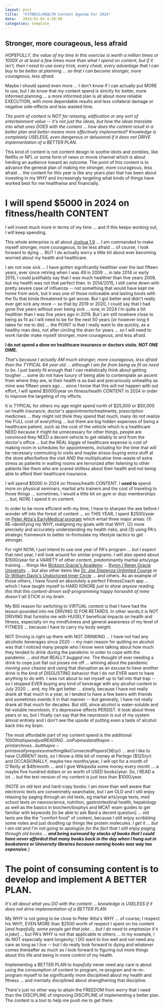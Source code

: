 ```yaml
---
layout: post
title:  "FITNESS/HEALTH Content Agenda For 2024"
date:   2024-01-01 4:30:00
categories: template
---
```



## Stronger, more courageous, less afraid

*HOPEFULLY, the value of my time in this exercise is worth a million times or 1000X or at least a few times more than what I spend on content, but if it isn't, then I need to use every trick, every cheat, every advantage that I can buy to be better at planning ...  so that I can become stronger, more courageous, less afraid.*

Maybe I should spend even more ... I don't know if I can actually put MORE to use, but I do know that my content spend is strictly for better, more informed planning ... a more informed plan is all about more reliable EXECUTION, with more dependable results and less collateral damage or negative side-effects and less wasted time. 

*The point of content is NOT for relaxing, edification or any sort of entertainment value -- it's not just the ideas, but how the ideas translate into what ones DOES with the content ... how does the content result in a better plan and better means more effectively implemented? Knowledge is completely USELESS, even dangerous or delusional if it does not DRIVE implementation of a BETTER PLAN.*

This kind of content is not content design to soothe idiots and zombies, like Netflix or NFL or some form of news or movie channel which is about herding an audience toward an outcome. The point of this content is to advance the general plan of making me stronger, more courageous, less afraid ... the content for this year is like any years plan that has been about investing in my WHY and increasingly targeting what kinds of things have worked best for me healthwise and financially. 

# I will spend $5000 in 2024 on fitness/health CONTENT

I will invest much more in terms of my time ... and if this keeps working out, I will keep spending.

This whole enterprise is all about [Joshua 1.9](https://www.biblestudytools.com/joshua/1-9-compare.html) ... I am commanded to make myself stronger, more courageous, to be less afraid ... of course, I look forward to dying ... BUT I do actually worry a little bit about ever becoming worried about my health and healthcare.

I am not now sick ... I have gotten significantly healthier over the last fifteen years, ever since retiring when I was 49 in 2009 ... in late 2014 or early 2015, I could justifiably say that I was much healthier than five years 2009, but my health was not that perfect then.  In 2014/2015, I still came down with pretty severe case of influenza -- not something that would have kept me home from work, but it was one of those noticeable and lasting bouts with the flu that kinda threatened to get worse.  But I got better and didn't really ever get sick any more -- so that by 2019 or 2020, I could say that I had gone five years without ever being sick ... now, in 2024 I'm quite a bit healthier than I was five years ago in 2019.  But I am still nowhere close to being as fit as I will need to be for the next 50 years [or however long it takes for me to die] ... the POINT is that I really want to die quickly, as a healthy man dies, not after circling the drain for years ... so I will need to work harder make myself stronger, more courageous, and less afraid.

**I do not spend a dime on healthcare insurance or doctors visits.  NOT ONE DIME.** 

*That's because I actually AM much stronger, more courageous, less afraid than the TYPICAL 64 year old ... although I am far from being as fit as need to be.*  I just barely fit enough that I can realistically think about getting tougher ... some do not have luxury of being able to contemplate an ascent from where they are, ie their health is as bad and precariously unhealthy as mine was fifteen years ago ... since I know that this will not happen with out effort, I will spend $5000/year on fitness/health CONTENT in 2024 in order to improve the targeting of my efforts.

It is TYPICAL for others my age might spend north of $25,000 or $50,000 on health insurance, doctor's appointments/treatments, prescription medicines ... they might not think they spend that much; many do not realize the FULL cost of everything ... but there are big hidden expenses of being a healthcare patient, such as the cost of the vehicle which is a healthcare NEED because it might be unnecessary for other things, people are convinced they NEED a decent vehicle to get reliably to and from the doctor's office ... but the REAL biggie of healthcare expense is cost of making room in schedules for appointments, including for the time that will be necessary commuting to visits and maybe stress-buying extra stuff at the store after/before the visit AND the multiplicative time-waste of extra stress as patients in waiting rooms are terrorized after listening to other patients like them who are scared shitless about their health and not being able to afford their healthcare insurance.

I will spend $5000 in 2024 on fitness/health CONTENT.  I **used to** spend more on physical seminars, martial arts trainers and the cost of traveling to those things ... sometimes, I would a little bit on gym or dojo memberships ... but, NOW, I spend it on content.

In order to be more efficient with my time, I have to sharpen the axe before I wonder off into the forest of content ... so THIS YEAR, I spent $2500/year on [Peter Attia's EarlyMedical program](https://earlymedical.com/lessons/welcome-to-early/#1-5-our-core-frameworks) which entail three major areas: (1) RE-identifying my WHY; realigning my goals with that WHY, (2) more precisely and accurately understanding my health risks, and (3) using PA's strategic framework to better re-formulate my lifestyle tactics to get stronger. 


For right NOW, I just intend to use one year of PA's program ... but I expect that next year, I will look around for similar programs. I will also spend about $1500/year for a VARIETY of other content, predominantly martial arts/yoga training ... things like [Rickson Gracie's Academy](https://rickson.academy/en) ... [Ryron / Rener Gracie University](https://www.gracieuniversity.com/) ... but also other items like [Dr. Joe Dispenza Unlimited Course](https://drjoedispenza.com/) or [Dr William Davis's Undoctored Inner Circle](https://innercircle.drdavisinfinitehealth.com/default.aspx) ... and others. As an example of those others, I have found an absolutely a perfect FitnessCoach app ... which I have taught myself to HARD IGNORE *just to show anyone reading this that this content-driven self-programming happy horseshit of mine doesn't all STICK in my brain.*  

My BIG reason for switching to VIRTUAL content is that I have had the lesson pounded into me DRIVING IS FOR RETARDS.  In other words,it is NOT DRIVING that furnishs me with HUGELY beneficial impacts on health and fitness, especially on my mindfulness and general awareness of my level of FITNESS ... because I have to carry my body weight. 

NOT Driving is right up there with NOT DRINKING ... I have not had any alcoholic beverages since 2020 -- my main reason for quitting on alcohol was that I noticed many people who I know were talking about how much they tended to drink during the pandemic in order to cope with the pandemic ... *and that REALLY bugged me.* The thought of ever needing a drink to cope just flat out pisses me off ... whining about the pandemic *moving your cheese* and using that disruption as an excuse to have another drink is the kind of DISGUSTING behavior that I do not EVER want to have anything to do with. I was not about to set myself up to fall into that trap -- so I stopped EVER buying any kind of beverage with any alcohol content in July 2020 ... and, my life got better ... slowly, because I have not really drank all that much in a year, ie I tended to have a few beers with friends and sometimes overdo it in that manner -- but generally, I have not really drank all that much for decades. But still, since alcohol is water-soluble and fat-soluble neurotoxin, it's depressive effects PERSIST. It took about three years or so, but I finally can say that the neurotoxin is out of my system almost entirely and I don't see the upside of putting even a taste of alcohol back into my brain. 

The most affordable part of my content spend is the additional $1000 that I spend just READING ... on Pubmed and the pre-print archives ... but the pre-prints really require something like ConnectedPapers ($36/yr) ... and I like to have CURRENT texts, so I throw a little bit of money at Perlego ($120/yr) and OCCASIONALLY, maybe two months/year, I will opt for a month of O'Reilly at $49/month ... and I give Wikipedia some money every month ... a maybe five hundred dollars or so worth of USED books/year.  So, I READ a lot ... but the text version of my content is just less than $1000/year.

{NOTE on old text and hard-copy books: I am more than well aware that electronic texts are conveninetly searchable, but I am OLD and I still enjoy relaxing by paging through an old texts, eg martial arts/yoga texts, med school texts on neuroscience, nutrition, gastrointestinal health, hepatology as well as the basics in biochem/biophys and MCAT exam guides to get familiar with keywords [to be able to ask Bard a decent question] ... old texts are like the "comfort food" of content, because I still enjoy scribbling some notes and just doodling up things like protein molecules. *I get it ... but I am old and I'm not going to apologize for the fact that I still enjoy paging through old books* ... ***and being surround by stacks of books that I could have never afforded that many books back in the day when I hung out in bookstores or University libraries because owning books was way too expensive.***}

# The point of consuming content is to develop and implement A BETTER PLAN.

*It's all about what you DO with the content ... knowledge is USELESS if it does not drive implementation of a BETTER PLAN.*

My WHY is not going to be close to Peter Attia's WHY ... of course; I respect his WHY, EVEN MORE than $2500 worth of respect I spent on his content [*and hopefully, some people get that joke ... but I do need to emphasize it's a joke*] ...  but PA's WHY is not that applicable to others ... in my example, I do NOT especially want longevity; I DO want to live well and not need any care as long as I live -- but I do really look forward to dying and whatever comes thereafter as much as I look forward to figuring out more things about this life and being in more control of my health.

Implementing a BETTER PLAN to *hopefully* never need any care is about using the consumption of content to program, re-program and re-re-program myself to be significantly more disciplined about my health and fitness ... and mentally disciplined about strengthening that discipline.

There's just no other way to attain the FREEDOM from worry that I need than the DISCIPLINE of improving DISCIPLINE of implementing a better plan. The content is a tool to help me push me to get there.